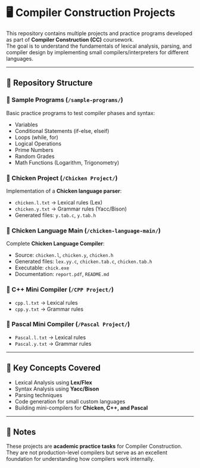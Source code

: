 # 🖥️ Compiler Construction Projects

This repository contains multiple projects and practice programs developed as part of **Compiler Construction (CC)** coursework.  
The goal is to understand the fundamentals of lexical analysis, parsing, and compiler design by implementing small compilers/interpreters for different languages.

---

## 📂 Repository Structure

### 🔹 Sample Programs (`/sample-programs/`)
Basic practice programs to test compiler phases and syntax:
- Variables
- Conditional Statements (if-else, elseif)
- Loops (while, for)
- Logical Operations
- Prime Numbers
- Random Grades
- Math Functions (Logarithm, Trigonometry)

### 🔹 Chicken Project (`/Chicken Project/`)
Implementation of a **Chicken language parser**:
- `chicken.l.txt` → Lexical rules (Lex)
- `chicken.y.txt` → Grammar rules (Yacc/Bison)
- Generated files: `y.tab.c`, `y.tab.h`

### 🔹 Chicken Language Main (`/chicken-language-main/`)
Complete **Chicken Language Compiler**:
- Source: `chicken.l`, `chicken.y`, `chicken.h`
- Generated files: `lex.yy.c`, `chicken.tab.c`, `chicken.tab.h`
- Executable: `chick.exe`
- Documentation: `report.pdf`, `README.md`

### 🔹 C++ Mini Compiler (`/CPP Project/`)
- `cpp.l.txt` → Lexical rules  
- `cpp.y.txt` → Grammar rules  

### 🔹 Pascal Mini Compiler (`/Pascal Project/`)
- `Pascal.l.txt` → Lexical rules  
- `Pascal.y.txt` → Grammar rules  

---

## 📌 Key Concepts Covered
- Lexical Analysis using **Lex/Flex**
- Syntax Analysis using **Yacc/Bison**
- Parsing techniques
- Code generation for small custom languages
- Building mini-compilers for **Chicken, C++, and Pascal**

---

## 📖 Notes
These projects are **academic practice tasks** for Compiler Construction.  
They are not production-level compilers but serve as an excellent foundation for understanding how compilers work internally.
